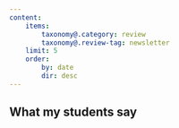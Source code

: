 ```yaml
---
content:
    items:
        taxonomy@.category: review
        taxonomy@.review-tag: newsletter
    limit: 5
    order:
        by: date
        dir: desc
---
```



## What my students say

